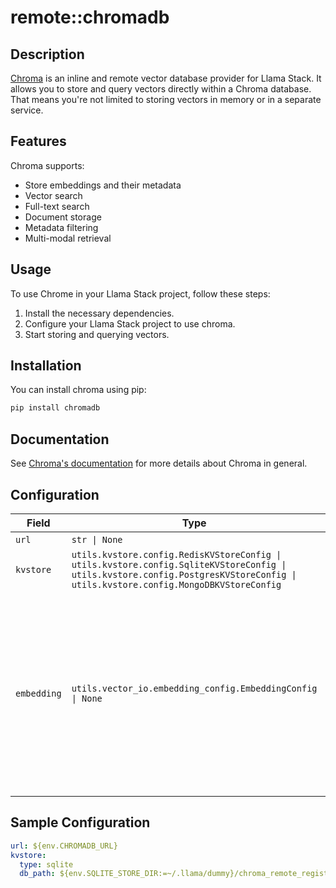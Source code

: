 # remote::chromadb

## Description


[Chroma](https://www.trychroma.com/) is an inline and remote vector
database provider for Llama Stack. It allows you to store and query vectors directly within a Chroma database.
That means you're not limited to storing vectors in memory or in a separate service.

## Features
Chroma supports:
- Store embeddings and their metadata
- Vector search
- Full-text search
- Document storage
- Metadata filtering
- Multi-modal retrieval

## Usage

To use Chrome in your Llama Stack project, follow these steps:

1. Install the necessary dependencies.
2. Configure your Llama Stack project to use chroma.
3. Start storing and querying vectors.

## Installation

You can install chroma using pip:

```bash
pip install chromadb
```

## Documentation
See [Chroma's documentation](https://docs.trychroma.com/docs/overview/introduction) for more details about Chroma in general.


## Configuration

| Field | Type | Required | Default | Description |
|-------|------|----------|---------|-------------|
| `url` | `str \| None` | No | PydanticUndefined |  |
| `kvstore` | `utils.kvstore.config.RedisKVStoreConfig \| utils.kvstore.config.SqliteKVStoreConfig \| utils.kvstore.config.PostgresKVStoreConfig \| utils.kvstore.config.MongoDBKVStoreConfig` | No | sqlite | Config for KV store backend |
| `embedding` | `utils.vector_io.embedding_config.EmbeddingConfig \| None` | No |  | Default embedding configuration for this provider. When specified, vector databases created with this provider will use these embedding settings as defaults. |

## Sample Configuration

```yaml
url: ${env.CHROMADB_URL}
kvstore:
  type: sqlite
  db_path: ${env.SQLITE_STORE_DIR:=~/.llama/dummy}/chroma_remote_registry.db

```


